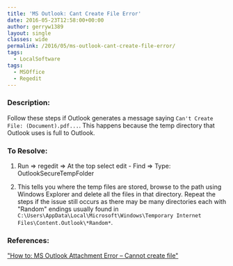 ```yaml
---
title: 'MS Outlook: Cant Create File Error'
date: 2016-05-23T12:58:00+00:00
author: gerryw1389
layout: single
classes: wide
permalink: /2016/05/ms-outlook-cant-create-file-error/
tags:
  - LocalSoftware
tags:
  - MSOffice
  - Regedit
---
```

<!--more-->

### Description:

Follow these steps if Outlook generates a message saying `Can't Create File: (Document).pdf...`. This happens because the temp directory that Outlook uses is full to Outlook.

### To Resolve:

1. Run => regedit => At the top select edit - Find => Type: OutlookSecureTempFolder

2. This tells you where the temp files are stored, browse to the path using Windows Explorer and delete all the files in that directory. Repeat the steps if the issue still occurs as there may be many directories each with "Random" endings usually found in `C:\Users\AppData\Local\Microsoft\Windows\Temporary Internet Files\Content.Outlook\*Random*`.

### References:

["How to: MS Outlook Attachment Error – Cannot create file"](https://community.spiceworks.com/how_to/1776-ms-outlook-attachment-error-cannot-create-file)